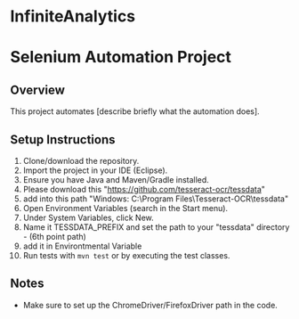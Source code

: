 # InfiniteAnalytics

# Selenium Automation Project

## Overview
This project automates [describe briefly what the automation does].

## Setup Instructions
1. Clone/download the repository.
2. Import the project in your IDE (Eclipse).
3. Ensure you have Java and Maven/Gradle installed.
4. Please download this "https://github.com/tesseract-ocr/tessdata"
5. add into this path "Windows: C:\Program Files\Tesseract-OCR\tessdata"
6. Open Environment Variables (search in the Start menu).
7. Under System Variables, click New.
8. Name it TESSDATA_PREFIX and set the path to your "tessdata" directory - (6th point path)
9. add it in Environtmental Variable
10. Run tests with `mvn test` or by executing the test classes.

## Notes
- Make sure to set up the ChromeDriver/FirefoxDriver path in the code.
